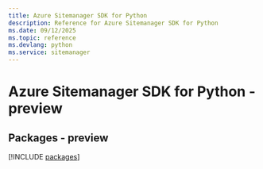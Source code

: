 ```yaml
---
title: Azure Sitemanager SDK for Python
description: Reference for Azure Sitemanager SDK for Python
ms.date: 09/12/2025
ms.topic: reference
ms.devlang: python
ms.service: sitemanager
---
```

# Azure Sitemanager SDK for Python - preview
## Packages - preview
[!INCLUDE [packages](sitemanager-index.md)]